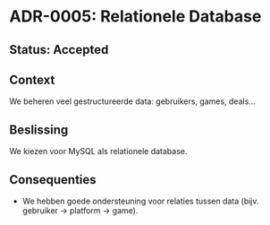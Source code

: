 # ADR-0005: Relationele Database

## Status: Accepted

## Context

We beheren veel gestructureerde data: gebruikers, games, deals...

## Beslissing

We kiezen voor MySQL als relationele database.

## Consequenties

- We hebben goede ondersteuning voor relaties tussen data (bijv. gebruiker → platform → game).
